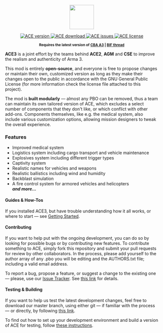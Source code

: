 <p align="center">
    <img src="https://github.com/acemod/ACE3/blob/master/extras/assets/logo/black/ACE3-Logo.jpg" height="80" />
</p>
<p align="center">
    <a href="https://github.com/acemod/ACE3/releases">
        <img src="http://img.shields.io/badge/release-3.0-green.svg?style=flat" alt="ACE version">
    </a>
    <a href="#">
        <img src="http://img.shields.io/badge/download-22_MB-blue.svg?style=flat" alt="ACE download">
    </a>
    <a href="https://github.com/acemod/ACE3/issues">
        <img src="http://img.shields.io/github/issues/acemod/ACE3.svg?style=flat" alt="ACE issues">
    </a>
    <a href="https://github.com/acemod/ACE3/blob/master/LICENSE">
        <img src="http://img.shields.io/badge/license-GPLv2-red.svg?style=flat" alt="ACE license">
    </a>
</p>
<p align="center"><sup><strong>Requires the latest version of <a href="http://www.armaholic.com/page.php?id=18767">CBA A3</a> | <a href="#">BIF thread</a></strong></sup></p>

**ACE3** is a joint effort by the teams behind **ACE2**, **AGM** and **CSE** to improve the realism and authenticity of Arma 3.

This mod is entirely **open-source**, and everyone is free to propose changes or maintain their own, customized version as long as they make their changes open to the public in accordance with the GNU General Public License (for more information check the license file attached to this project).

The mod is **built modularly** — almost any PBO can be removed, thus a team can maintain its own tailored version of ACE, which excludes a select number of components that they don't like, or which conflict with other add-ons. Components themselves, like e.g. the medical system, also include various customization options, allowing mission designers to tweak the overall experience.

### Features
*   Improved medical system
*   Logistics system including cargo transport and vehicle maintenance
*   Explosives system including different trigger types
*   Captivity system
*   Realistic names for vehicles and weapons
*   Realistic ballistics including wind and humidity
*   Backblast simulation
*   A fire control system for armored vehicles and helicopters  
    ***and more...***

#### Guides & How-Tos
If you installed ACE3, but have trouble understanding how it all works, or where to start — see [Getting Started](https://github.com/acemod/ACE3/blob/master/documentation/user/getting-started.md).


#### Contributing
If you want to help put with the ongoing development, you can do so by looking for possible bugs or by contributing new features. To contribute something to ACE, simply fork this repository and submit your pull requests for review by other collaborators. In the process, please add yourself to the author array of any .pbo you will be editing and the AUTHORS.txt file; including a valid email address.

To report a bug, propose a feature, or suggest a change to the existing one — please, use our [Issue Tracker](https://github.com/acemod/ACE3/issues). See [this link](http://ace3mod.com/wiki/user/how-to-report-an-issue.html) for details.

#### Testing & Building
If you want to help us test the latest development changes, feel free to download our master branch, using either git — if familiar with the process — or directly, by following [this link](https://github.com/acemod/ACE3/archive/master.zip).

To find out how to set up your development environment and build a version of ACE for testing, follow [these instructions](https://github.com/acemod/ACE3/blob/master/documentation/development/setting-up-the-development-environment.md).
